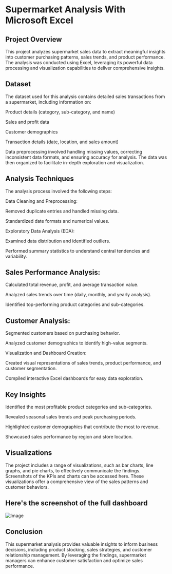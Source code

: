 # Supermarket Analysis With Microsoft Excel

## Project Overview

This project analyzes supermarket sales data to extract meaningful insights into customer purchasing patterns, sales trends, and product performance. The analysis was conducted using Excel, leveraging its powerful data processing and visualization capabilities to deliver comprehensive insights.

## Dataset

The dataset used for this analysis contains detailed sales transactions from a supermarket, including information on:

Product details (category, sub-category, and name)

Sales and profit data

Customer demographics

Transaction details (date, location, and sales amount)

Data preprocessing involved handling missing values, correcting inconsistent data formats, and ensuring accuracy for analysis. The data was then organized to facilitate in-depth exploration and visualization.

## Analysis Techniques

The analysis process involved the following steps:

Data Cleaning and Preprocessing:

Removed duplicate entries and handled missing data.

Standardized date formats and numerical values.

Exploratory Data Analysis (EDA):

Examined data distribution and identified outliers.

Performed summary statistics to understand central tendencies and variability.

## Sales Performance Analysis:

Calculated total revenue, profit, and average transaction value.

Analyzed sales trends over time (daily, monthly, and yearly analysis).

Identified top-performing product categories and sub-categories.

## Customer Analysis:

Segmented customers based on purchasing behavior.

Analyzed customer demographics to identify high-value segments.

Visualization and Dashboard Creation:

Created visual representations of sales trends, product performance, and customer segmentation.

Compiled interactive Excel dashboards for easy data exploration.

## Key Insights

Identified the most profitable product categories and sub-categories.

Revealed seasonal sales trends and peak purchasing periods.

Highlighted customer demographics that contribute the most to revenue.

Showcased sales performance by region and store location.

## Visualizations

The project includes a range of visualizations, such as bar charts, line graphs, and pie charts, to effectively communicate the findings. Screenshots of the KPIs and charts can be accessed here. These visualizations offer a comprehensive view of the sales patterns and customer behaviors.

## Here's the screenshot of the full dashboard
![Image](https://github.com/user-attachments/assets/1f50b575-5214-446c-b85f-ff94efabe2d3)

## Conclusion

This supermarket analysis provides valuable insights to inform business decisions, including product stocking, sales strategies, and customer relationship management. By leveraging the findings, supermarket managers can enhance customer satisfaction and optimize sales performance.
